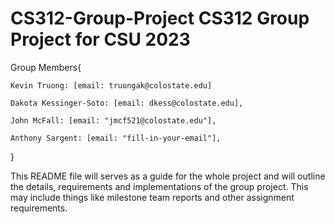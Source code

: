 # CS312-Group-Project CS312 Group Project for CSU 2023

Group Members{

    Kevin Truong: [email: truongak@colostate.edu]

    Dakota Kessinger-Soto: [email: dkess@colostate.edu],

    John McFall: [email: "jmcf521@colostate.edu"],

    Anthony Sargent: [email: "fill-in-your-email"],

}

This README file will serves as a guide for the whole project and will outline the details, requirements and implementations of the group project. This may include things like milestone team reports and other assignment requirements.
